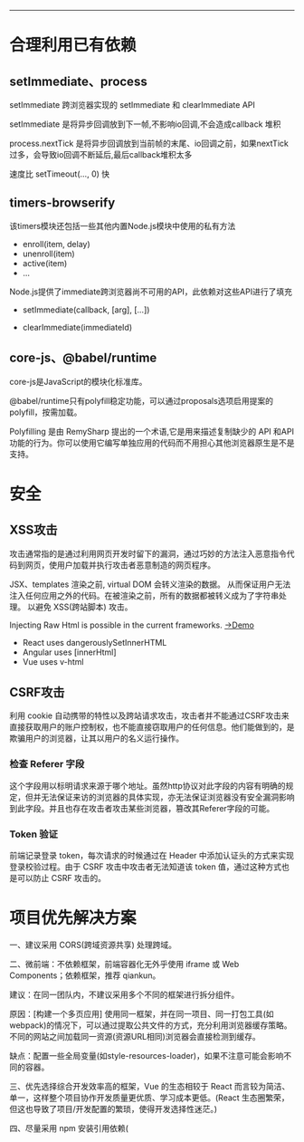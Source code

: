 [title]: # (搭建前端架构总结及注意事项)
[date]: # (2020-07-30 &nbsp; 15:10:32)
[categories]: # (架构)
[description]: # (合理的利用资源，整合你将来可能所用到的每一个点。)
[image]: # (https://i.loli.net/2020/06/01/FdK3PVzJipf5WCs.jpg)

---

# 合理利用已有依赖

## setImmediate、process

setImmediate 跨浏览器实现的 setImmediate 和 clearImmediate API

setImmediate 是将异步回调放到下一帧,不影响io回调,不会造成callback 堆积

process.nextTick 是将异步回调放到当前帧的末尾、io回调之前，如果nextTick过多，会导致io回调不断延后,最后callback堆积太多


速度比 setTimeout(…, 0) 快

## timers-browserify

该timers模块还包括一些其他内置Node.js模块中使用的私有方法

- enroll(item, delay)
- unenroll(item)
- active(item)
- ...

Node.js提供了immediate跨浏览器尚不可用的API，此依赖对这些API进行了填充

- setImmediate(callback, [arg], [...])

- clearImmediate(immediateId)

## core-js、@babel/runtime

core-js是JavaScript的模块化标准库。

@babel/runtime只有polyfill稳定功能，可以通过proposals选项启用提案的polyfill，按需加载。

Polyfilling 是由 RemySharp 提出的一个术语,它是用来描述复制缺少的 API 和API 功能的行为。你可以使用它编写单独应用的代码而不用担心其他浏览器原生是不是支持。


# 安全

## XSS攻击

攻击通常指的是通过利用网页开发时留下的漏洞，通过巧妙的方法注入恶意指令代码到网页，使用户加载并执行攻击者恶意制造的网页程序。

JSX、templates 渲染之前, virtual DOM 会转义渲染的数据。 从而保证用户无法注入任何应用之外的代码。在被渲染之前，所有的数据都被转义成为了字符串处理。 以避免 XSS(跨站脚本) 攻击。

Injecting Raw Html is possible in the current frameworks. [→Demo](https://github.com/sqreen/VueXSSDemo)

- React uses dangerouslySetInnerHTML
- Angular uses [innerHtml]
- Vue uses v-html

## CSRF攻击

利用 cookie 自动携带的特性以及跨站请求攻击，攻击者并不能通过CSRF攻击来直接获取用户的账户控制权，也不能直接窃取用户的任何信息。他们能做到的，是欺骗用户的浏览器，让其以用户的名义运行操作。

### 检查 Referer 字段

这个字段用以标明请求来源于哪个地址。虽然http协议对此字段的内容有明确的规定，但并无法保证来访的浏览器的具体实现，亦无法保证浏览器没有安全漏洞影响到此字段。并且也存在攻击者攻击某些浏览器，篡改其Referer字段的可能。

### Token 验证

前端记录登录 token，每次请求的时候通过在 Header 中添加认证头的方式来实现登录校验过程。由于 CSRF 攻击中攻击者无法知道该 token 值，通过这种方式也是可以防止 CSRF 攻击的。


# 项目优先解决方案

一、建议采用 CORS(跨域资源共享) 处理跨域。

二、微前端：不依赖框架，前端容器化无外乎使用 iframe 或  Web Components；依赖框架，推荐 qiankun。

建议：在同一团队内，不建议采用多个不同的框架进行拆分组件。

原因：[构建一个多页应用] 使用同一框架，并在同一项目、同一打包工具(如 webpack)的情况下，可以通过提取公共文件的方式，充分利用浏览器缓存策略。不同的网站之间加载同一资源(资源URL相同)浏览器会直接检测到缓存。

缺点：配置一些全局变量(如style-resources-loader)，如果不注意可能会影响不同的容器。

三、优先选择综合开发效率高的框架，Vue 的生态相较于 React 而言较为简洁、单一，这样整个项目协作开发质量更优质、学习成本更低。(React 生态圈繁荣，但这也导致了项目/开发配置的繁琐，使得开发选择性迷茫。)

四、尽量采用 npm 安装引用依赖(<script>引用依赖体积更大、不可复用)

# 模块规范

Webpack 兼容了 CommonJS、AMD、ES6

CommonJS：同步加载，适用于服务器，node、webpack使用。

AMD：异步加载，浏览器使用，实现的requireJS想兼容服务器和浏览器，预加载。

CMD：异步加载，专注于浏览器，实现的是seaJS，玉伯大神提出的，使用时加载。

UMD：AMD和commonJS的结合，可以服务端使用也可以浏览器使用。

ES6：语言标准的模块化，取代UMD，服务器和浏览器都能使用。

# Vue 项目开发中

在vue2中，watch、computed、data、method等API都是直接作为对象的属性，传给vue实例的。这意味着，我们开发者在开发时，脑中需要给这个对象的不同属性（data、method、mounted之类的）建立联系。但一旦代码规模变大，这种联系就非常吃力了，这集中表现在大型vue组件代码的可读性很低。

而在vue3中，我们可以像写一个方法一样去写这个组件的JS逻辑部分，使用import来按需引入。这样的好处显而易见，首先就是我们需要写的代码量少了，其次就是我们可以封装更多的子函数、引用更多的公共函数去维护我们的代码，第三就是代码的可读性变高了。

函数式编程为组件的编写提供了更高的灵活度与可读性，并且更符合一个前端编写者的习惯（或者叫做“编程直觉”）。

[Comparison with React Hooks](https://github.com/vuejs/rfcs/blob/function-apis/active-rfcs/0000-function-api.md#comparison-with-react-hooks)

当V8发现某函数执行频繁,就将其标记为热点函数,认为此函数比较稳定,类型已经确定,于是调用Crankshaft编译器,生成更高效的机器码,后面万一遇到类型变化,V8采取将JS函数回退到优化前的较一般情况。（函数式编程更符合V8引擎的优化过程。）

通过 vue ui 命令实现交互式开发，分析依赖结构，对可复用依赖包进行引用。

实现组件化的过程中，注意组件dom层级的优化，可使用<template>标签添加判断逻辑。

推荐使用 [VueUse](https://github.com/antfu/vueuse) 帮助项目迅捷开发

## Vue主体架构

axios 对应 request.js
router 对应 router.js
vuex 对应 store.js

template 使用的是 pug

尽可能减少项目样式布局的 dom 层数

## 组件通信

- Vuex (大型 SPA 组件之间通信使用 Vuex 管理组件状态)
- Event Bus (其它关系类型组件通信)
- Pub/Sub (发布订阅)
- Emit/On (子组件向父组件传递信息)
- props (父组件向子组件传递信息)
- Provide/Inject (祖先组件向其所有子孙后代注入一个依赖,推荐使用函数来保证引用不变)
- Element UI dispatch/Broadcast (根据对应祖先组件的名称传递信息)
- parents/chidren (简单父子组件通信)